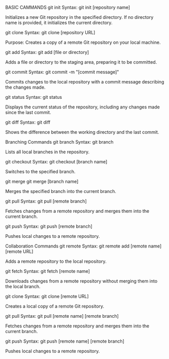 BASIC CAMMANDS
git init
Syntax: git init [repository name]

Initializes a new Git repository in the specified directory. If no directory name is provided, it initializes the current directory.

git clone
Syntax: git clone [repository URL]

Purpose: Creates a copy of a remote Git repository on your local machine.

git add
Syntax: git add [file or directory]

Adds a file or directory to the staging area, preparing it to be committed.

git commit
Syntax: git commit -m "[commit message]"

Commits changes to the local repository with a commit message describing the changes made.

git status
Syntax: git status

Displays the current status of the repository, including any changes made since the last commit.

git diff
Syntax: git diff

Shows the difference between the working directory and the last commit.

Branching Commands
git branch
Syntax: git branch

Lists all local branches in the repository.

git checkout
Syntax: git checkout [branch name]

Switches to the specified branch.

git merge
git merge [branch name]

Merges the specified branch into the current branch.

git pull
Syntax: git pull [remote branch]

Fetches changes from a remote repository and merges them into the current branch.

git push
Syntax: git push [remote branch]

Pushes local changes to a remote repository.

Collaboration Commands
git remote
Syntax: git remote add [remote name] [remote URL]

Adds a remote repository to the local repository.

git fetch
Syntax: git fetch [remote name]

Downloads changes from a remote repository without merging them into the local branch.

git clone
Syntax: git clone [remote URL]

Creates a local copy of a remote Git repository.

git pull
Syntax: git pull [remote name] [remote branch]

Fetches changes from a remote repository and merges them into the current branch.

git push
Syntax: git push [remote name] [remote branch]

Pushes local changes to a remote repository.
